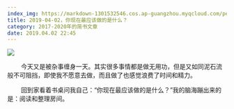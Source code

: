 ```yaml
---
index_img: https://markdown-1301532546.cos.ap-guangzhou.myqcloud.com/peipei_blog/20210921144208.jpeg
title: 2019-04-02，你现在最应该做的是什么？
category: 2017-2020年的简书文章
date: 2019.04.02 22:45
---
```


![](https://markdown-1301532546.cos.ap-guangzhou.myqcloud.com/peipei_blog/20210921144208.jpeg)  



        今天又是被杂事缠身一天。其实很多事情都是做无用功，但是又如同泥石流般不可阻挡，即使我不愿意去做，而且做了也感觉浪费了时间和精力。  

        回到家看着书桌问我自己：“你现在最应该做的是什么？”我的脑海蹦出来的是：阅读和整理房间。